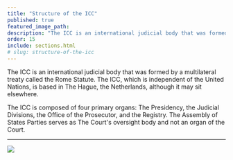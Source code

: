 ```yaml
---
title: "Structure of the ICC"
published: true
featured_image_path:
description: "The ICC is an international judicial body that was formed by a multilateral treaty called the Rome Statute. The ICC, which is independent of the United Nations, is based in The Hague, the Netherlands, although it may sit elsewhere."
order: 15
include: sections.html
# slug: structure-of-the-icc
---
```


The ICC is an international judicial body that was formed by a multilateral treaty called the Rome Statute. The ICC, which is independent of the United Nations, is based in The Hague, the Netherlands, although it may sit elsewhere.

The ICC is composed of four primary organs: The Presidency, the Judicial Divisions, the Office of the Prosecutor, and the Registry. The Assembly of States Parties serves as The Court's oversight body and not an organ of the Court.

* * *

![](http://lh3.googleusercontent.com/sPxfa06cCZEnu7aGxVq2bF5V9ESJRt_4E25X1mX_TTv0VRloS8F46pzcjghcij1N8SKHgW6ODmLQw99L4jdKbLTYvAF8PPPd=s1200)
